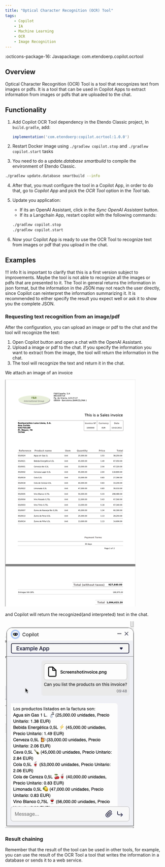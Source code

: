 ```yaml
---
title: "Optical Character Recognition (OCR) Tool"
tags:
    - Copilot
    - IA
    - Machine Learning
    - OCR
    - Image Recognition
---
```

:octicons-package-16: Javapackage: com.etendoerp.copilot.ocrtool

## Overview
Optical Character Recognition (OCR) Tool is a tool that recognizes text from images or pdfs. It is a tool that can be used in Copilot Apps to extract information from images or pdfs that are uploaded to the chat.

## Functionality


1. Add Copilot OCR Tool dependency in the Etendo Classic project, In `build.gradle`, add:
    ```groovy
    implementation('com.etendoerp:copilot.ocrtool:1.0.0')
    ```

3. Restart Docker image using `./gradlew copilot.stop` and `./gradlew copilot.start` tasks

4. You need to do a _update.database smartbuild_ to compile the environment of Etendo Classic.

``` bash title="Terminal"
./gradlew update.database smartbuild --info
``` 

4. After that, you must configure the tool in a Copilot App, in order to do that, go to _Copilot App_ and pick the _OCR Tool_ option in the _Tool_ tab.

5. Update you application:
    - If its an OpenAI Assistant, click in the _Sync OpenAI Assistant_ button.
    - If its a Langchain App, restart copilot with the following commands:
    ``` bash title="Terminal"
    ./gradlew copilot.stop
    ./gradlew copilot.start
    ```

5. Now your Copilot App is ready to use the OCR Tool to recognize text from images or pdf that you upload in the chat.

## Examples

!!! info 
    It is important to clarify that this is a first version subject to improvements. Maybe the tool is not able to recognize all the images or pdfs that are presented to it.
    The Tool in general returns the information in json format, but the information in the JSON may not reach the user directly, since Copilot can reinterpret the information summarizing it. It is recommended to either specify the result you expect well or ask it to show you the complete JSON.
    
### Requesting text recognition from an image/pdf

After the configuration, you can upload an image or pdf to the chat and the tool will recognize the text:
    
1. Open Copilot button and open a chat with the OpenAI Assistant.
2. Upload a image or pdf to the chat. If you specify the information you want to extract from the image, the tool will return the information in the chat.
3. The tool will recognize the text and return it in the chat.


We attach an image of an invoice

![](../../../assets/developer-guide/etendo-copilot/available-tools/ocr-tool.png)

and Copilot will return the recognized(and interpreted) text in the chat.

![](../../../assets/developer-guide/etendo-copilot/available-tools/ocr-tool.gif)
### Result chaining
Remember that the result of the tool can be used in other tools, for example, you can use the result of the OCR Tool a tool that writes the information in a database or sends it to a web service. 
   

